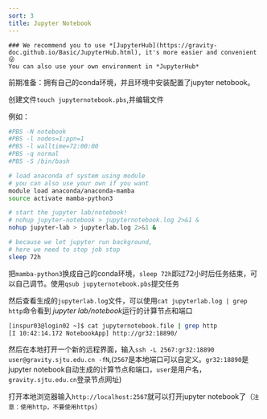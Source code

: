 ```yaml
---
sort: 3
title: Jupyter Notebook
---
```


```tip
### We recommend you to use *[JupyterHub](https://gravity-doc.github.io/Basic/JupyterHub.html), it's more easier and convenient 😜
You can also use your own environment in *JupyterHub*
```



前期准备：拥有自己的conda环境，并且环境中安装配置了jupyter netobook。

创建文件`touch jupyternotebook.pbs`,并编辑文件

例如：
```bash
#PBS -N notebook
#PBS -l nodes=1:ppn=1
#PBS -l walltime=72:00:00 
#PBS -q normal
#PBS -S /bin/bash

# load anaconda of system using module
# you can also use your own if you want
module load anaconda/anaconda-mamba
source activate mamba-python3

# start the jupyter lab/notebook!
# nohup jupyter-notebook > jupyternotebook.log 2>&1 &
nohup jupyter-lab > jupyterlab.log 2>&1 &

# because we let jupyter run background, 
# here we need to stop job stop
sleep 72h
```
把`mamba-python3`换成自己的conda环境，`sleep 72h`即过72小时后任务结束，可以自己调节。使用`qsub jupyternotebook.pbs`提交任务

然后查看生成的`jupyterlab.log`文件，可以使用`cat jupyterlab.log | grep http`命令看到 *jupyter lab/notebook*运行的计算节点和端口
```bash
[inspur03@login02 ~]$ cat jupyternotebook.file | grep http
[I 10:42:14.172 NotebookApp] http://gr32:18890/
```
然后在本地打开一个新的远程界面，输入`ssh -L 2567:gr32:18890 user@gravity.sjtu.edu.cn -fN`,(`2567`是本地端口可以自定义。`gr32:18890`是jupyter notebook自动生成的计算节点和端口，`user`是用户名，`gravity.sjtu.edu.cn`登录节点网址)

打开本地浏览器输入`http://localhost:2567`就可以打开jupyter notebook了（`注意：使用http，不要使用https`）
